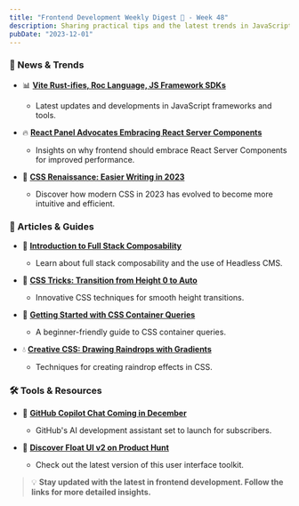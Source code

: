 ```yaml
---
title: "Frontend Development Weekly Digest 🧘 - Week 48"
description: Sharing practical tips and the latest trends in JavaScript
pubDate: "2023-12-01"
---
```


### 🌟 News & Trends

- 📊 **[Vite Rust-ifies, Roc Language, JS Framework SDKs](https://thenewstack.io/dev-news-vite-rust-ifies-roc-language-js-framework-sdks)**

  - Latest updates and developments in JavaScript frameworks and tools.

- 🔥 **[React Panel Advocates Embracing React Server Components](https://thenewstack.io/react-panel-frontend-should-embrace-react-server-components)**

  - Insights on why frontend should embrace React Server Components for improved performance.

- 🎨 **[CSS Renaissance: Easier Writing in 2023](https://www.smashingmagazine.com/2023/11/few-ways-css-easier-write-2023/)**
  - Discover how modern CSS in 2023 has evolved to become more intuitive and efficient.

### 📝 Articles & Guides

- 🧱 **[Introduction to Full Stack Composability](https://www.smashingmagazine.com/2023/11/introduction-full-stack-composability/)**

  - Learn about full stack composability and the use of Headless CMS.

- 🎨 **[CSS Tricks: Transition from Height 0 to Auto](https://dev.to/francescovetere/css-trick-transition-from-height-0-to-auto-21de)**

  - Innovative CSS techniques for smooth height transitions.

- 🧩 **[Getting Started with CSS Container Queries](https://developer.mozilla.org/en-US/docs/Web/CSS/CSS_Container_Queries)**

  - A beginner-friendly guide to CSS container queries.

- 💧 **[Creative CSS: Drawing Raindrops with Gradients](https://css-irl.info/drawing-raindrops-with-css-gradients-and-masks)**
  - Techniques for creating raindrop effects in CSS.

### 🛠 Tools & Resources

- 🤖 **[GitHub Copilot Chat Coming in December](https://www.blogdumoderateur.com/developpement/github-copilot-chat/)**

  - GitHub's AI development assistant set to launch for subscribers.

- 🎈 **[Discover Float UI v2 on Product Hunt](https://www.producthunt.com/posts/float-ui-v2)**
  - Check out the latest version of this user interface toolkit.

> 💡 **Stay updated with the latest in frontend development. Follow the links for more detailed insights.**
